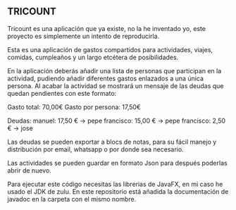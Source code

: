 ## TRICOUNT
Tricount es una aplicación que ya existe, no la he inventado yo, este proyecto es simplemente
un intento de reproducirla.

Esta es una aplicación de gastos compartidos para actividades, viajes, comidas, cumpleaños y un
largo etcétera de posibilidades.

En la aplicación deberás añadir una lista de personas que participan en la actividad, pudiendo
añadir diferentes gastos enlazados a una única persona. Al acabar la actividad se mostrará un
mensaje de las deudas que quedan pendientes con este formato:

Gasto total: 70,00€
Gasto por persona: 17,50€

Deudas:
manuel: 17,50 € -> pepe
francisco: 15,00 € -> pepe
francisco: 2,50 € -> jose


Las deudas se pueden exportar a blocs de notas, para su fácil manejo y distribución por email,
whatsapp o por donde sea necesario.

Las actividades se pueden guardar en formato Json para después poderlas abrir de nuevo.

Para ejecutar este código necesitas las librerias de JavaFX, en mi caso he usado el JDK de zulu.
En este repositorio está añadida la documentación de javadoc en la carpeta con el mismo nombre.

